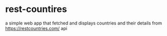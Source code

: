 # rest-countires
a simple web app that fetched and displays countries and their details from https://restcountries.com/ api
